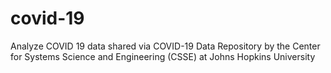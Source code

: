 # covid-19
Analyze COVID 19 data shared via COVID-19 Data Repository by the Center for Systems Science and Engineering (CSSE) at Johns Hopkins University

